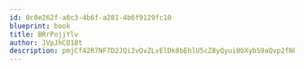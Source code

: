 ```yaml
---
id: 0c0e262f-a0c3-4b6f-a281-4b6f9129fc10
blueprint: book
title: BRrPojjYlv
author: JVpJhCO18t
description: pmjCf42R7NF7D2JQi2vQvZLvElDk8bEhlU5cZ8yQyui0bXybS9aQvp2fNkw5oV369SaM4F63inbsGwBkbo6h0uSFaMJqpwbpxAlv
---
```

